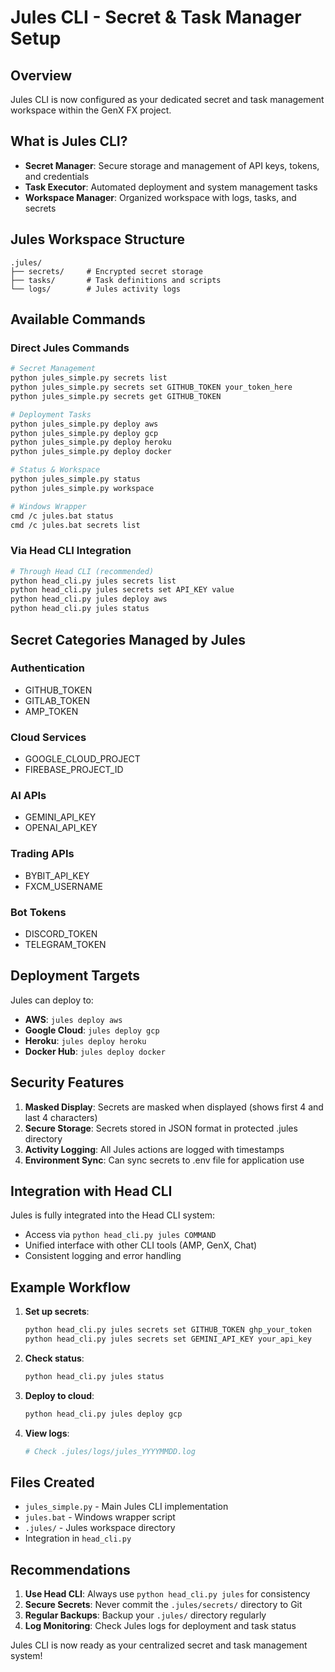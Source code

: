 # Jules CLI - Secret & Task Manager Setup

## Overview
Jules CLI is now configured as your dedicated secret and task management workspace within the GenX FX project.

## What is Jules CLI?
- **Secret Manager**: Secure storage and management of API keys, tokens, and credentials
- **Task Executor**: Automated deployment and system management tasks
- **Workspace Manager**: Organized workspace with logs, tasks, and secrets

## Jules Workspace Structure
```
.jules/
├── secrets/     # Encrypted secret storage
├── tasks/       # Task definitions and scripts
└── logs/        # Jules activity logs
```

## Available Commands

### Direct Jules Commands
```bash
# Secret Management
python jules_simple.py secrets list
python jules_simple.py secrets set GITHUB_TOKEN your_token_here
python jules_simple.py secrets get GITHUB_TOKEN

# Deployment Tasks
python jules_simple.py deploy aws
python jules_simple.py deploy gcp
python jules_simple.py deploy heroku
python jules_simple.py deploy docker

# Status & Workspace
python jules_simple.py status
python jules_simple.py workspace

# Windows Wrapper
cmd /c jules.bat status
cmd /c jules.bat secrets list
```

### Via Head CLI Integration
```bash
# Through Head CLI (recommended)
python head_cli.py jules secrets list
python head_cli.py jules secrets set API_KEY value
python head_cli.py jules deploy aws
python head_cli.py jules status
```

## Secret Categories Managed by Jules

### Authentication
- GITHUB_TOKEN
- GITLAB_TOKEN  
- AMP_TOKEN

### Cloud Services
- GOOGLE_CLOUD_PROJECT
- FIREBASE_PROJECT_ID

### AI APIs
- GEMINI_API_KEY
- OPENAI_API_KEY

### Trading APIs
- BYBIT_API_KEY
- FXCM_USERNAME

### Bot Tokens
- DISCORD_TOKEN
- TELEGRAM_TOKEN

## Deployment Targets

Jules can deploy to:
- **AWS**: `jules deploy aws`
- **Google Cloud**: `jules deploy gcp` 
- **Heroku**: `jules deploy heroku`
- **Docker Hub**: `jules deploy docker`

## Security Features

1. **Masked Display**: Secrets are masked when displayed (shows first 4 and last 4 characters)
2. **Secure Storage**: Secrets stored in JSON format in protected .jules directory
3. **Activity Logging**: All Jules actions are logged with timestamps
4. **Environment Sync**: Can sync secrets to .env file for application use

## Integration with Head CLI

Jules is fully integrated into the Head CLI system:
- Access via `python head_cli.py jules COMMAND`
- Unified interface with other CLI tools (AMP, GenX, Chat)
- Consistent logging and error handling

## Example Workflow

1. **Set up secrets**:
   ```bash
   python head_cli.py jules secrets set GITHUB_TOKEN ghp_your_token
   python head_cli.py jules secrets set GEMINI_API_KEY your_api_key
   ```

2. **Check status**:
   ```bash
   python head_cli.py jules status
   ```

3. **Deploy to cloud**:
   ```bash
   python head_cli.py jules deploy gcp
   ```

4. **View logs**:
   ```bash
   # Check .jules/logs/jules_YYYYMMDD.log
   ```

## Files Created
- `jules_simple.py` - Main Jules CLI implementation
- `jules.bat` - Windows wrapper script
- `.jules/` - Jules workspace directory
- Integration in `head_cli.py`

## Recommendations

1. **Use Head CLI**: Always use `python head_cli.py jules` for consistency
2. **Secure Secrets**: Never commit the `.jules/secrets/` directory to Git
3. **Regular Backups**: Backup your `.jules/` directory regularly
4. **Log Monitoring**: Check Jules logs for deployment and task status

Jules CLI is now ready as your centralized secret and task management system!